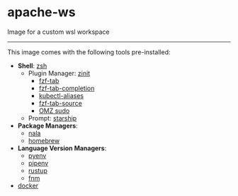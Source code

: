 # apache-ws
Image for a custom wsl workspace

---

This image comes with the following tools pre-installed:
- **Shell**: [zsh](https://www.zsh.org/)
    - Plugin Manager: [zinit](https://github.com/zdharma-continuum/zinit)
        - [fzf-tab](https://github.com/Aloxaf/fzf-tab)
        - [fzf-tab-completion](https://github.com/lincheney/fzf-tab-completion)
        - [kubectl-aliases](https://github.com/ahmetb/kubectl-aliases)
        - [fzf-tab-source](https://github.com/Freed-Wu/fzf-tab-source)
        - [OMZ sudo](https://github.com/ohmyzsh/ohmyzsh/tree/master/plugins/sudo)
    - Prompt: [starship](https://starship.rs/)
- **Package Managers**:
    - [nala](https://gitlab.com/volian/nala)
    - [homebrew](https://brew.sh/)
- **Language Version Managers**:
    - [pyenv](https://github.com/pyenv/pyenv)
    - [pipenv](https://pipenv.pypa.io/en/latest/)
    - [rustup](https://rustup.rs/)
    - [fnm](https://github.com/Schniz/fnms)
- [docker](https://www.docker.com/)